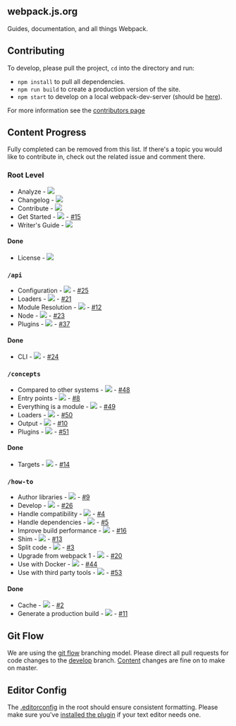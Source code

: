 ## webpack.js.org

Guides, documentation, and all things Webpack.

## Contributing

To develop, please pull the project, `cd` into the directory and run:

- `npm install` to pull all dependencies.
- `npm run build` to create a production version of the site.
- `npm start` to develop on a local webpack-dev-server (should be [here](http://localhost:3000/)).

For more information see the [contributors page](https://github.com/webpack/webpack.js.org/blob/develop/CONTRIBUTING.md)

## Content Progress

Fully completed can be removed from this list. If there's a topic you would like to contribute in, check out the related issue and comment there.

### Root Level

* Analyze - ![](https://img.shields.io/badge/progress-0%25-yellowgreen.svg)
* Changelog - ![](https://img.shields.io/badge/progress-0%25-yellowgreen.svg)
* Contribute - ![](https://img.shields.io/badge/progress-10%25-yellowgreen.svg)
* Get Started - ![](https://img.shields.io/badge/progress-10%25-yellowgreen.svg) - [#15](https://github.com/webpack/webpack.js.org/issues/15)
* Writer's Guide - ![](https://img.shields.io/badge/progress-50%25-yellowgreen.svg)

#### Done

* License - ![](https://img.shields.io/badge/progress-100%25-green.svg)

### `/api`

* Configuration - ![](https://img.shields.io/badge/progress-5%25-yellowgreen.svg) - [#25](https://github.com/webpack/webpack.js.org/issues/25)
* Loaders - ![](https://img.shields.io/badge/progress-0%25-yellowgreen.svg) - [#21](https://github.com/webpack/webpack.js.org/issues/21)
* Module Resolution - ![](https://img.shields.io/badge/progress-5%25-yellowgreen.svg) - [#12](https://github.com/webpack/webpack.js.org/issues/12)
* Node - ![](https://img.shields.io/badge/progress-5%25-yellowgreen.svg) - [#23](https://github.com/webpack/webpack.js.org/issues/23)
* Plugins - ![](https://img.shields.io/badge/progress-0%25-yellowgreen.svg) - [#37](https://github.com/webpack/webpack.js.org/issues/37)

#### Done

* CLI - ![](https://img.shields.io/badge/progress-100%25-green.svg) - [#24](https://github.com/webpack/webpack.js.org/issues/24)

### `/concepts`

* Compared to other systems - ![](https://img.shields.io/badge/progress-5%25-yellowgreen.svg) - [#48](https://github.com/webpack/webpack.js.org/issues/48)
* Entry points - ![](https://img.shields.io/badge/progress-5%25-yellowgreen.svg) - [#8](https://github.com/webpack/webpack.js.org/issues/8)
* Everything is a module - ![](https://img.shields.io/badge/progress-5%25-yellowgreen.svg) - [#49](https://github.com/webpack/webpack.js.org/issues/49)
* Loaders - ![](https://img.shields.io/badge/progress-5%25-yellowgreen.svg) - [#50](https://github.com/webpack/webpack.js.org/issues/50)
* Output - ![](https://img.shields.io/badge/progress-5%25-yellowgreen.svg) - [#10](https://github.com/webpack/webpack.js.org/issues/10)
* Plugins - ![](https://img.shields.io/badge/progress-5%25-yellowgreen.svg) - [#51](https://github.com/webpack/webpack.js.org/issues/51)

#### Done

* Targets - ![](https://img.shields.io/badge/progress-100%25-green.svg) - [#14](https://github.com/webpack/webpack.js.org/issues/14)

### `/how-to`

* Author libraries - ![](https://img.shields.io/badge/progress-5%25-yellowgreen.svg) - [#9](https://github.com/webpack/webpack.js.org/issues/9)
* Develop - ![](https://img.shields.io/badge/progress-5%25-yellowgreen.svg) - [#26](https://github.com/webpack/webpack.js.org/issues/26)
* Handle compatibility - ![](https://img.shields.io/badge/progress-5%25-yellowgreen.svg) - [#4](https://github.com/webpack/webpack.js.org/issues/4)
* Handle dependencies - ![](https://img.shields.io/badge/progress-5%25-yellowgreen.svg) - [#5](https://github.com/webpack/webpack.js.org/issues/5)
* Improve build performance - ![](https://img.shields.io/badge/progress-5%25-yellowgreen.svg) - [#16](https://github.com/webpack/webpack.js.org/issues/16)
* Shim - ![](https://img.shields.io/badge/progress-5%25-yellowgreen.svg) - [#13](https://github.com/webpack/webpack.js.org/issues/13)
* Split code - ![](https://img.shields.io/badge/progress-5%25-yellowgreen.svg) - [#3](https://github.com/webpack/webpack.js.org/issues/3)
* Upgrade from webpack 1 - ![](https://img.shields.io/badge/progress-5%25-yellowgreen.svg) - [#20](https://github.com/webpack/webpack.js.org/issues/20)
* Use with Docker - ![](https://img.shields.io/badge/progress-5%25-yellowgreen.svg) - [#44](https://github.com/webpack/webpack.js.org/issues/44)
* Use with third party tools - ![](https://img.shields.io/badge/progress-5%25-yellowgreen.svg) - [#53](https://github.com/webpack/webpack.js.org/issues/53)

#### Done

* Cache - ![](https://img.shields.io/badge/progress-100%25-green.svg) - [#2](https://github.com/webpack/webpack.js.org/issues/2)
* Generate a production build - ![](https://img.shields.io/badge/progress-100%25-green.svg) - [#11](https://github.com/webpack/webpack.js.org/issues/11)

## Git Flow

We are using the [git flow](http://nvie.com/posts/a-successful-git-branching-model/) branching model. Please direct all pull requests for code changes to the [develop](https://github.com/webpack/webpack.js.org/tree/develop) branch. [Content](https://github.com/webpack/webpack.js.org/tree/master/src/content) changes are fine on to make on master.

## Editor Config

The [.editorconfig](https://github.com/webpack/webpack.js.org/blob/develop/.editorconfig) in the root should ensure consistent formatting. Please make sure you've [installed the plugin](http://editorconfig.org/#download) if your text editor needs one.
